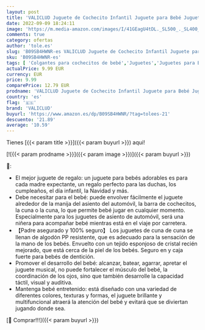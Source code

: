 ```yaml
---
layout: post
title: 'VALICLUD Juguete de Cochecito Infantil Juguete para Bebé Juguetes de Asiento de Bebé Sillón de Carro Juguete Móvil de Cochecito Alrededor de Radioter Campana de Dibujos Animados'
date: 2022-09-09 18:24:11
image: 'https://m.media-amazon.com/images/I/41GEagU4tDL._SL500_._SL400_.jpg'
comments: true
category: ofertas
author: 'tole.es'
slug: 'B09SB4HWNR-es VALICLUD Juguete de Cochecito Infantil Juguete para Bebé...'
sku: 'B09SB4HWNR-es'
tags: [ 'Colgantes para cochecitos de bebé','Juguetes','Juguetes para Bebés y primera infancia','Juguetes para bebés','Juguetes y juegos','bebé','valiclud','🇪🇸', ]
actualPrice: 9.99 EUR
currency: EUR
price: 9.99
comparePrice: 12.79 EUR
prodname: 'VALICLUD Juguete de Cochecito Infantil Juguete para Bebé Juguetes de Asiento de Bebé Sillón de Carro Juguete Móvil de Cochecito Alrededor de Radioter Campana de Dibujos Animados'
country: 'es'
flag: '🇪🇸'
brand: 'VALICLUD'
buyurl: 'https://www.amazon.es/dp/B09SB4HWNR/?tag=tolees-21'
descuento: '21.89'
average: '10.59'
---
```


Tienes [{{< param title >}}]({{< param buyurl >}}) aqui!

[![{{< param prodname >}}]({{< param image >}})]({{< param buyurl >}})

🔎:

- El mejor juguete de regalo: un juguete para bebés adorables es para cada madre expectante, un regalo perfecto para las duchas, los cumpleaños, el día infantil, la Navidad y más.
- Debe necesitar para el bebé: puede envolver fácilmente el juguete alrededor de la manija del asiento del automóvil, la barra de cochecitos, la cuna o la cuna, lo que permite bebé jugar en cualquier momento. Especialmente para los juguetes de asiento de automóvil, será una niñera para acompañar bebé mientras está en el viaje por carretera.
- 【Padre asegurado y 100% seguro】 Los juguetes de cuna de cuna se llenan de algodón PP resistente, que es adecuado para la sensación de la mano de los bebés. Envuelto con un tejido esponjoso de cristal recién mejorado, que está cerca de la piel de los bebés. Seguro en y caja fuerte para bebés de dentición.
- Promover el desarrollo del bebé: alcanzar, batear, agarrar, apretar el juguete musical, no puede fortalecer el músculo del bebé, la coordinación de los ojos, sino que también desarrolle la capacidad táctil, visual y auditiva.
- Mantenga bebé entretenido: está diseñado con una variedad de diferentes colores, texturas y formas, el juguete brillante y multifuncional atraerá la atención del bebé y evitará que se diviertan jugando donde sea.

[🛒 Comprar!!!]({{< param buyurl >}})
